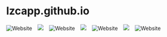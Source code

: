 # lzcapp.github.io

![Website](https://img.shields.io/website?label=lzcapp.github.io&style=for-the-badge&url=https%3A%2F%2Flzcapp.github.io%2F)
&ensp;
![](https://img.shields.io/badge/%E2%87%92-blue?style=for-the-badge)
&ensp;
![Website](https://img.shields.io/website?label=github.lzc.app&style=for-the-badge&url=https%3A%2F%2Fgithub.lzc.app%2F)
&ensp;
![](https://img.shields.io/badge/%E2%87%92-blue?style=for-the-badge)
&ensp;
![Website](https://img.shields.io/website?label=lzc.app&style=for-the-badge&url=https%3A%2F%2Flzc.app%2F)
&ensp;
![](https://img.shields.io/badge/%E2%87%92-blue?style=for-the-badge)
&ensp;
![Website](https://img.shields.io/website?label=www.lzc.app&style=for-the-badge&url=https%3A%2F%2Fwww.lzc.app%2F)
